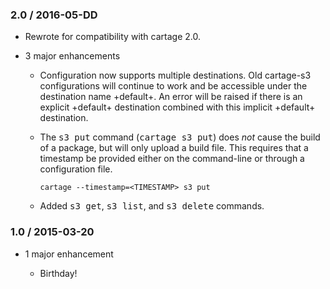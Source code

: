 ### 2.0 / 2016-05-DD

*   Rewrote for compatibility with cartage 2.0.

*   3 major enhancements

    *   Configuration now supports multiple destinations. Old cartage-s3
        configurations will continue to work and be accessible under the
        destination name +default+. An error will be raised if there is an
        explicit +default+ destination combined with this implicit +default+
        destination.

    *   The <tt>s3 put</tt> command (<tt>cartage s3 put</tt>) does *not* cause
        the build of a package, but will only upload a build file. This
        requires that a timestamp be provided either on the command-line or
        through a configuration file.

            cartage --timestamp=<TIMESTAMP> s3 put

    *   Added <tt>s3 get</tt>, <tt>s3 list</tt>, and <tt>s3 delete</tt>
        commands.

### 1.0 / 2015-03-20

*   1 major enhancement

    *   Birthday!
